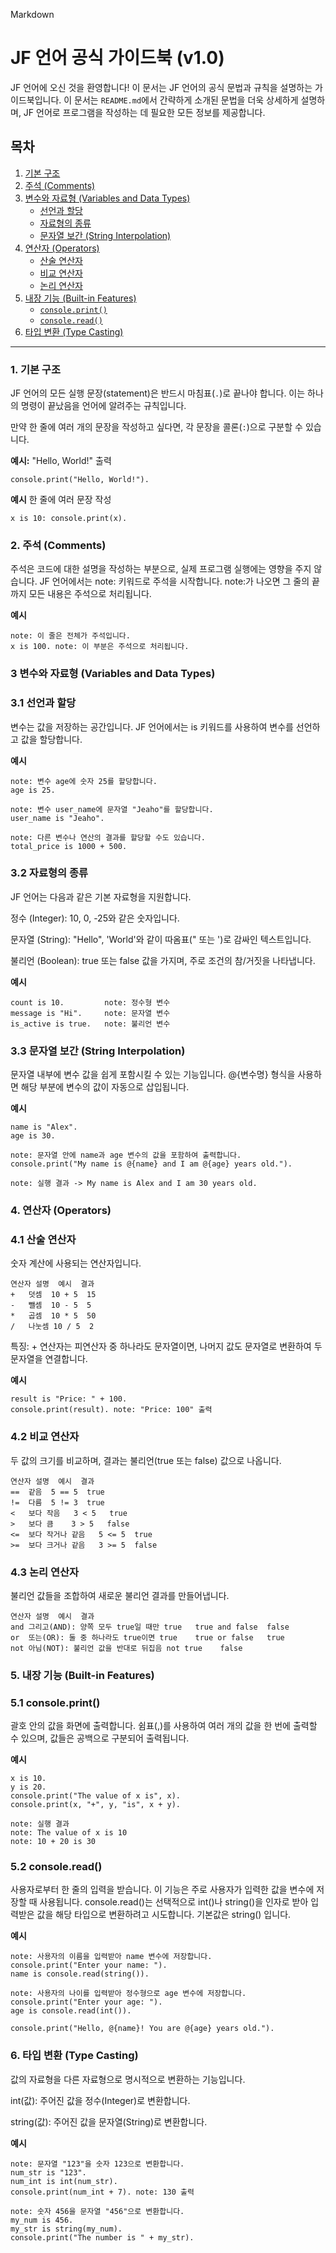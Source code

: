 Markdown

# JF 언어 공식 가이드북 (v1.0)

JF 언어에 오신 것을 환영합니다! 이 문서는 JF 언어의 공식 문법과 규칙을 설명하는 가이드북입니다. 이 문서는 `README.md`에서 간략하게 소개된 문법을 더욱 상세하게 설명하며, JF 언어로 프로그램을 작성하는 데 필요한 모든 정보를 제공합니다.

## 목차
1. [기본 구조](#1-기본-구조)
2. [주석 (Comments)](#2-주석-comments)
3. [변수와 자료형 (Variables and Data Types)](#3-변수와-자료형-variables-and-data-types)
    - [선언과 할당](#31-선언과-할당)
    - [자료형의 종류](#32-자료형의-종류)
    - [문자열 보간 (String Interpolation)](#33-문자열-보간-string-interpolation)
4. [연산자 (Operators)](#4-연산자-operators)
    - [산술 연산자](#41-산술-연산자)
    - [비교 연산자](#42-비교-연산자)
    - [논리 연산자](#43-논리-연산자)
5. [내장 기능 (Built-in Features)](#5-내장-기능-built-in-features)
    - [`console.print()`](#51-consoleprint)
    - [`console.read()`](#52-consoleread)
6. [타입 변환 (Type Casting)](#6-타입-변환-type-casting)

---

### 1. 기본 구조

JF 언어의 모든 실행 문장(statement)은 반드시 마침표(`.`)로 끝나야 합니다. 이는 하나의 명령이 끝났음을 언어에 알려주는 규칙입니다.

만약 한 줄에 여러 개의 문장을 작성하고 싶다면, 각 문장을 콜론(`:`)으로 구분할 수 있습니다.

**예시:** "Hello, World!" 출력
```
console.print("Hello, World!").
```

**예시** 한 줄에 여러 문장 작성
```
x is 10: console.print(x).
```
### 2. 주석 (Comments)

주석은 코드에 대한 설명을 작성하는 부분으로, 실제 프로그램 실행에는 영향을 주지 않습니다. JF 언어에서는 note: 키워드로 주석을 시작합니다. note:가 나오면 그 줄의 끝까지 모든 내용은 주석으로 처리됩니다.

**예시**
```
note: 이 줄은 전체가 주석입니다.
x is 100. note: 이 부분은 주석으로 처리됩니다.
```

### 3 변수와 자료형 (Variables and Data Types)

### 3.1 선언과 할당

변수는 값을 저장하는 공간입니다. JF 언어에서는 is 키워드를 사용하여 변수를 선언하고 값을 할당합니다.

**예시**
```
note: 변수 age에 숫자 25를 할당합니다.
age is 25.

note: 변수 user_name에 문자열 "Jeaho"를 할당합니다.
user_name is "Jeaho".

note: 다른 변수나 연산의 결과를 할당할 수도 있습니다.
total_price is 1000 + 500.
```

### 3.2 자료형의 종류

JF 언어는 다음과 같은 기본 자료형을 지원합니다.

정수 (Integer): 10, 0, -25와 같은 숫자입니다.

문자열 (String): "Hello", 'World'와 같이 따옴표(" 또는 ')로  감싸인 텍스트입니다.

불리언 (Boolean): true 또는 false 값을 가지며, 주로 조건의 참/거짓을 나타냅니다.

**예시**
```
count is 10.         note: 정수형 변수
message is "Hi".     note: 문자열 변수
is_active is true.   note: 불리언 변수
```

### 3.3 문자열 보간 (String Interpolation)

문자열 내부에 변수 값을 쉽게 포함시킬 수 있는 기능입니다. @{변수명} 형식을 사용하면 해당 부분에 변수의 값이 자동으로 삽입됩니다.

**예시**
```
name is "Alex".
age is 30.

note: 문자열 안에 name과 age 변수의 값을 포함하여 출력합니다.
console.print("My name is @{name} and I am @{age} years old.").

note: 실행 결과 -> My name is Alex and I am 30 years old.
```

### 4. 연산자 (Operators)

### 4.1 산술 연산자

숫자 계산에 사용되는 연산자입니다.

```
연산자	설명	예시	결과
+	덧셈	10 + 5	15
-	뺄셈	10 - 5	5
*	곱셈	10 * 5	50
/	나눗셈	10 / 5	2
```

특징: + 연산자는 피연산자 중 하나라도 문자열이면, 나머지 값도 문자열로 변환하여 두 문자열을 연결합니다.

**예시**
```
result is "Price: " + 100.
console.print(result). note: "Price: 100" 출력
```

### 4.2 비교 연산자

두 값의 크기를 비교하며, 결과는 불리언(true 또는 false) 값으로 나옵니다.

```
연산자	설명	예시	결과
==	같음	5 == 5	true
!=	다름	5 != 3	true
<	보다 작음	3 < 5	true
>	보다 큼	3 > 5	false
<=	보다 작거나 같음	5 <= 5	true
>=	보다 크거나 같음	3 >= 5	false
```

### 4.3 논리 연산자

불리언 값들을 조합하여 새로운 불리언 결과를 만들어냅니다.

```
연산자	설명	예시	결과
and	그리고(AND): 양쪽 모두 true일 때만 true	true and false	false
or	또는(OR): 둘 중 하나라도 true이면 true	true or false	true
not	아님(NOT): 불리언 값을 반대로 뒤집음	not true	false
```

### 5. 내장 기능 (Built-in Features)

### 5.1 console.print()

괄호 안의 값을 화면에 출력합니다. 쉼표(,)를 사용하여 여러 개의 값을 한 번에 출력할 수 있으며, 값들은 공백으로 구분되어 출력됩니다.

**예시**
```
x is 10.
y is 20.
console.print("The value of x is", x).
console.print(x, "+", y, "is", x + y).

note: 실행 결과
note: The value of x is 10
note: 10 + 20 is 30
```

### 5.2 console.read()

사용자로부터 한 줄의 입력을 받습니다. 이 기능은 주로 사용자가 입력한 값을 변수에 저장할 때 사용됩니다. console.read()는 선택적으로 int()나 string()을 인자로 받아 입력받은 값을 해당 타입으로 변환하려고 시도합니다. 기본값은 string() 입니다.

**예시**
```
note: 사용자의 이름을 입력받아 name 변수에 저장합니다.
console.print("Enter your name: ").
name is console.read(string()).

note: 사용자의 나이를 입력받아 정수형으로 age 변수에 저장합니다.
console.print("Enter your age: ").
age is console.read(int()).

console.print("Hello, @{name}! You are @{age} years old.").
```

### 6. 타입 변환 (Type Casting)

값의 자료형을 다른 자료형으로 명시적으로 변환하는 기능입니다.

int(값): 주어진 값을 정수(Integer)로 변환합니다.

string(값): 주어진 값을 문자열(String)로 변환합니다.

**예시**
```
note: 문자열 "123"을 숫자 123으로 변환합니다.
num_str is "123".
num_int is int(num_str).
console.print(num_int + 7). note: 130 출력

note: 숫자 456을 문자열 "456"으로 변환합니다.
my_num is 456.
my_str is string(my_num).
console.print("The number is " + my_str).
```
